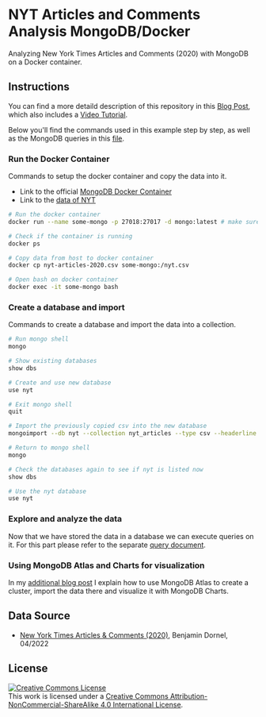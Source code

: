 # NYT Articles and Comments Analysis MongoDB/Docker

Analyzing New York Times Articles and Comments (2020) with MongoDB on a Docker container.

## Instructions

You can find a more detaild description of this repository in this [Blog Post](), which also includes a [Video Tutorial]().

Below you'll find the commands used in this example step by step, as well as the MongoDB queries in this [file](nyt-mongosh-queries).

### Run the Docker Container

Commands to setup the docker container and copy the data into it.

* Link to the official [MongoDB Docker Container](https://hub.docker.com/_/mongo)
* Link to the [data of NYT](https://www.kaggle.com/datasets/benjaminawd/new-york-times-articles-comments-2020)

```bash
# Run the docker container
docker run --name some-mongo -p 27018:27017 -d mongo:latest # make sure to expose the port so we can access it later with MangoDB Compass

# Check if the container is running
docker ps

# Copy data from host to docker container
docker cp nyt-articles-2020.csv some-mongo:/nyt.csv

# Open bash on docker container
docker exec -it some-mongo bash
```

### Create a database and import

Commands to create a database and import the data into a collection.

```bash
# Run mongo shell
mongo

# Show existing databases
show dbs

# Create and use new database
use nyt

# Exit mongo shell
quit

# Import the previously copied csv into the new database
mongoimport --db nyt --collection nyt_articles --type csv --headerline --ignoreBlanks --file nyt.csv

# Return to mongo shell
mongo

# Check the databases again to see if nyt is listed now
show dbs

# Use the nyt database
use nyt
```

### Explore and analyze the data

Now that we have stored the data in a database we can execute queries on it. For this part please refer to the separate [query document](nyt-mongosh-queries).

### Using MongoDB Atlas and Charts for visualization

In my [additional blog post]() I explain how to use MongoDB Atlas to create a cluster, import the data there and visualize it with MongoDB Charts.

## Data Source

* [New York Times Articles & Comments (2020)](https://www.kaggle.com/datasets/benjaminawd/new-york-times-articles-comments-2020), Benjamin Dornel, 04/2022

## License

<a rel="license" href="http://creativecommons.org/licenses/by-nc-sa/4.0/"><img alt="Creative Commons License" style="border-width:0" src="https://i.creativecommons.org/l/by-nc-sa/4.0/88x31.png" /></a><br />This work is licensed under a <a rel="license" href="http://creativecommons.org/licenses/by-nc-sa/4.0/">Creative Commons Attribution-NonCommercial-ShareAlike 4.0 International License</a>.